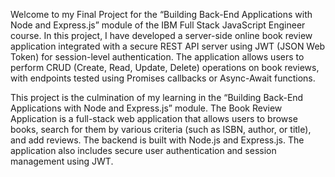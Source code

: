 Welcome to my Final Project for the “Building Back-End Applications with Node and Express.js” module of the IBM Full Stack JavaScript Engineer course. In this project, I have developed a server-side online book review application integrated with a secure REST API server using JWT (JSON Web Token) for session-level authentication. The application allows users to perform CRUD (Create, Read, Update, Delete) operations on book reviews, with endpoints tested using Promises callbacks or Async-Await functions.

This project is the culmination of my learning in the “Building Back-End Applications with Node and Express.js” module. The Book Review Application is a full-stack web application that allows users to browse books, search for them by various criteria (such as ISBN, author, or title), and add reviews. The backend is built with Node.js and Express.js. The application also includes secure user authentication and session management using JWT.
